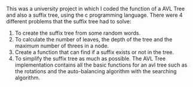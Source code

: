 This was a university project in which I coded the function of a AVL Tree and also a suffix tree, using the c programming language.
There were 4 different problems that the suffix tree had to solve:
1. To create the suffix tree from some random words.
2. To calculate the number of leaves, the depth of the tree and the maximum number of threes in a node.
3. Create a function that can find if a suffix exists or not in the tree.
4. To simplify the suffix tree as much as possible.
The AVL Tree implementation contains all the basic functions for an avl tree such as the rotations and the auto-balancing algorithm
with the searching algorithm.
